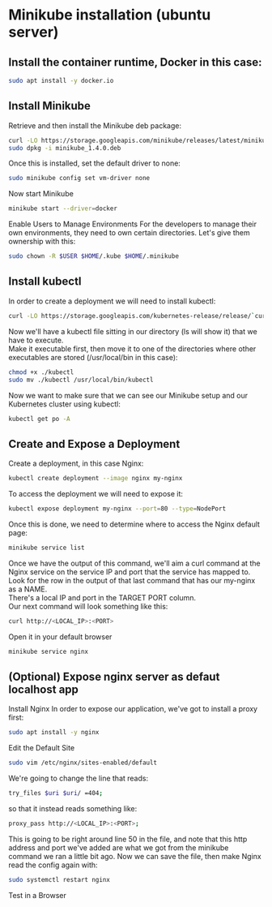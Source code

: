 # Minikube installation (ubuntu server)
## Install the container runtime, Docker in this case:
```sh
sudo apt install -y docker.io
```
## Install Minikube
Retrieve and then install the Minikube deb package:
```sh
curl -LO https://storage.googleapis.com/minikube/releases/latest/minikube_1.4.0.deb
sudo dpkg -i minikube_1.4.0.deb
```
Once this is installed, set the default driver to none:
```sh
sudo minikube config set vm-driver none
```

Now start Minikube
```sh
minikube start --driver=docker
```
Enable Users to Manage Environments
For the developers to manage their own environments, they need to own certain directories. Let's give them ownership with this:
```sh
sudo chown -R $USER $HOME/.kube $HOME/.minikube
```

## Install kubectl
In order to create a deployment we will need to install kubectl:
```sh
curl -LO https://storage.googleapis.com/kubernetes-release/release/`curl -s https://storage.googleapis.com/kubernetes-release/release/stable.txt`/bin/linux/amd64/kubectl
```
Now we'll have a kubectl file sitting in our directory (ls will show it) that we have to execute. <br>
Make it executable first, then move it to one of the directories where other executables are stored (/usr/local/bin in this case):
```sh
chmod +x ./kubectl
sudo mv ./kubectl /usr/local/bin/kubectl
```
Now we want to make sure that we can see our Minikube setup and our Kubernetes cluster using kubectl:
```sh
kubectl get po -A
```
## Create and Expose a Deployment
Create a deployment, in this case Nginx:
```sh
kubectl create deployment --image nginx my-nginx
```
To access the deployment we will need to expose it:
```sh
kubectl expose deployment my-nginx --port=80 --type=NodePort
```
Once this is done, we need to determine where to access the Nginx default page:
```sh
minikube service list
```

Once we have the output of this command, we'll aim a curl command at the Nginx service on the service IP and port that the service has mapped to. Look for the row in the output of that last command that has our my-nginx as a NAME. <br>
There's a local IP and port in the TARGET PORT column. <br>
Our next command will look something like this:
```sh
curl http://<LOCAL_IP>:<PORT>
```
Open it in your default browser
```sh
minikube service nginx
```
## (Optional) Expose nginx server as defaut localhost app
Install Nginx
In order to expose our application, we've got to install a proxy first:
```sh
sudo apt install -y nginx
```

Edit the Default Site
```sh
sudo vim /etc/nginx/sites-enabled/default
```

We're going to change the line that reads:
```sh
try_files $uri $uri/ =404;
```
so that it instead reads something like:
```sh
proxy_pass http://<LOCAL_IP>:<PORT>;
```

This is going to be right around line 50 in the file, and note that this http address and port we've added are what we got from the minikube command we ran a little bit ago. Now we can save the file, then make Nginx read the config again with:
```sh
sudo systemctl restart nginx
```
Test in a Browser
